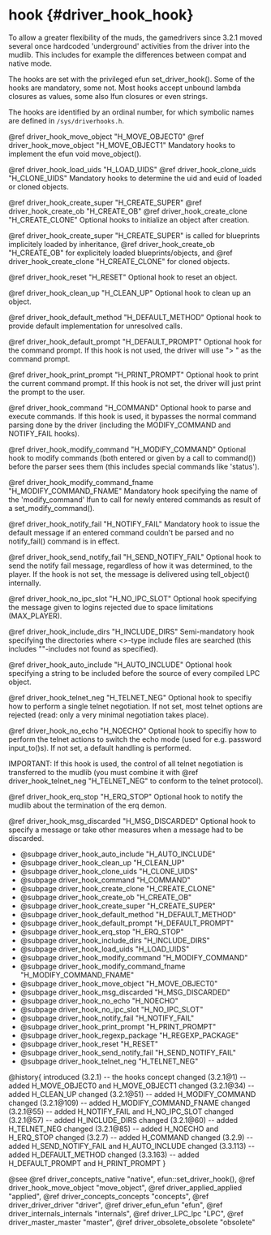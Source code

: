 hook {#driver_hook_hook}
========================
To allow a greater flexibility of the muds, the gamedrivers since 3.2.1 moved several once hardcoded 'underground' activities from the driver into the mudlib. This includes for example the differences between compat and native mode.

The hooks are set with the privileged efun set_driver_hook(). Some of the hooks are mandatory, some not. Most hooks accept unbound lambda closures as values, some also lfun closures or even strings.

The hooks are identified by an ordinal number, for which symbolic names are defined in `/sys/driverhooks.h`.

@ref driver_hook_move_object "H_MOVE_OBJECT0"
@ref driver_hook_move_object "H_MOVE_OBJECT1"
Mandatory hooks to implement the efun void move_object().

@ref driver_hook_load_uids "H_LOAD_UIDS"
@ref driver_hook_clone_uids "H_CLONE_UIDS"
Mandatory hooks to determine the uid and euid of loaded or cloned objects.

@ref driver_hook_create_super "H_CREATE_SUPER"
@ref driver_hook_create_ob "H_CREATE_OB"
@ref driver_hook_create_clone "H_CREATE_CLONE"
Optional hooks to initialize an object after creation.

@ref driver_hook_create_super "H_CREATE_SUPER" is called for blueprints implicitely loaded by inheritance, @ref driver_hook_create_ob "H_CREATE_OB" for explicitely loaded blueprints/objects, and @ref driver_hook_create_clone "H_CREATE_CLONE" for cloned objects.

@ref driver_hook_reset "H_RESET"
Optional hook to reset an object.

@ref driver_hook_clean_up "H_CLEAN_UP"
Optional hook to clean up an object.

@ref driver_hook_default_method "H_DEFAULT_METHOD"
Optional hook to provide default implementation for unresolved calls.

@ref driver_hook_default_prompt "H_DEFAULT_PROMPT"
Optional hook for the command prompt. If this hook is not used, the driver will use "> " as the command prompt.

@ref driver_hook_print_prompt "H_PRINT_PROMPT"
Optional hook to print the current command prompt. If this hook is not set, the driver will just print the prompt to the user.

@ref driver_hook_command "H_COMMAND"
Optional hook to parse and execute commands. If this hook is used, it bypasses the normal command parsing done by the driver (including the MODIFY_COMMAND and NOTIFY_FAIL hooks).

@ref driver_hook_modify_command "H_MODIFY_COMMAND"
Optional hook to modify commands (both entered or given by a call to command()) before the parser sees them (this includes special commands like 'status').

@ref driver_hook_modify_command_fname "H_MODIFY_COMMAND_FNAME"
Mandatory hook specifying the name of the 'modify_command' lfun to call for newly entered commands as result of a set_modify_command().

@ref driver_hook_notify_fail "H_NOTIFY_FAIL"
Mandatory hook to issue the default message if an entered command couldn't be parsed and no notify_fail() command is in effect.

@ref driver_hook_send_notify_fail "H_SEND_NOTIFY_FAIL"
Optional hook to send the notify fail message, regardless of how it was determined, to the player. If the hook is not set, the message is delivered using tell_object() internally.

@ref driver_hook_no_ipc_slot "H_NO_IPC_SLOT"
Optional hook specifying the message given to logins rejected due to space limitations (MAX_PLAYER).

@ref driver_hook_include_dirs "H_INCLUDE_DIRS"
Semi-mandatory hook specifying the directories where <>-type include files are searched (this includes ""-includes not found as specified).

@ref driver_hook_auto_include "H_AUTO_INCLUDE"
Optional hook specifying a string to be included before the source of every compiled LPC object.

@ref driver_hook_telnet_neg "H_TELNET_NEG"
Optional hook to specifiy how to perform a single telnet negotiation. If not set, most telnet options are rejected (read: only a very minimal negotiation takes place).

@ref driver_hook_no_echo "H_NOECHO"
Optional hook to specifiy how to perform the telnet actions to switch the echo mode (used for e.g. password input_to()s). If not set, a default handling is performed.

IMPORTANT: If this hook is used, the control of all telnet negotiation is transferred to the mudlib (you must combine it with @ref driver_hook_telnet_neg "H_TELNET_NEG" to conform to the telnet protocol).

@ref driver_hook_erq_stop "H_ERQ_STOP"
Optional hook to notify the mudlib about the termination of the erq demon.

@ref driver_hook_msg_discarded "H_MSG_DISCARDED"
Optional hook to specify a message or take other measures when a message had to be discarded.

- @subpage driver_hook_auto_include "H_AUTO_INCLUDE"
- @subpage driver_hook_clean_up "H_CLEAN_UP"
- @subpage driver_hook_clone_uids "H_CLONE_UIDS"
- @subpage driver_hook_command "H_COMMAND"
- @subpage driver_hook_create_clone "H_CREATE_CLONE"
- @subpage driver_hook_create_ob "H_CREATE_OB"
- @subpage driver_hook_create_super "H_CREATE_SUPER"
- @subpage driver_hook_default_method "H_DEFAULT_METHOD"
- @subpage driver_hook_default_prompt "H_DEFAULT_PROMPT"
- @subpage driver_hook_erq_stop "H_ERQ_STOP"
- @subpage driver_hook_include_dirs "H_INCLUDE_DIRS"
- @subpage driver_hook_load_uids "H_LOAD_UIDS"
- @subpage driver_hook_modify_command "H_MODIFY_COMMAND"
- @subpage driver_hook_modify_command_fname "H_MODIFY_COMMAND_FNAME"
- @subpage driver_hook_move_object "H_MOVE_OBJECT0"
- @subpage driver_hook_msg_discarded "H_MSG_DISCARDED"
- @subpage driver_hook_no_echo "H_NOECHO"
- @subpage driver_hook_no_ipc_slot "H_NO_IPC_SLOT"
- @subpage driver_hook_notify_fail "H_NOTIFY_FAIL"
- @subpage driver_hook_print_prompt "H_PRINT_PROMPT"
- @subpage driver_hook_regexp_package "H_REGEXP_PACKAGE"
- @subpage driver_hook_reset "H_RESET"
- @subpage driver_hook_send_notify_fail "H_SEND_NOTIFY_FAIL"
- @subpage driver_hook_telnet_neg "H_TELNET_NEG"

@history{
introduced (3.2.1) -- the hooks concept
changed (3.2.1@1) -- added H_MOVE_OBJECT0 and H_MOVE_OBJECT1
changed (3.2.1@34) -- added H_CLEAN_UP
changed (3.2.1@51) -- added H_MODIFY_COMMAND
changed (3.2.1@109) -- added H_MODIFY_COMMAND_FNAME
changed (3.2.1@55) -- added H_NOTIFY_FAIL and H_NO_IPC_SLOT
changed (3.2.1@57) -- added H_INCLUDE_DIRS
changed (3.2.1@60) -- added H_TELNET_NEG
changed (3.2.1@85) -- added H_NOECHO and H_ERQ_STOP
changed (3.2.7) -- added H_COMMAND
changed (3.2.9) -- added H_SEND_NOTIFY_FAIL and H_AUTO_INCLUDE
changed (3.3.113) -- added H_DEFAULT_METHOD
changed (3.3.163) -- added H_DEFAULT_PROMPT and H_PRINT_PROMPT
}

@see @ref driver_concepts_native "native", efun::set_driver_hook(), @ref driver_hook_move_object "move_object", @ref driver_applied_applied "applied", @ref driver_concepts_concepts "concepts", @ref driver_driver_driver "driver", @ref driver_efun_efun "efun", @ref driver_internals_internals "internals", @ref driver_LPC_lpc "LPC", @ref driver_master_master "master", @ref driver_obsolete_obsolete "obsolete"
